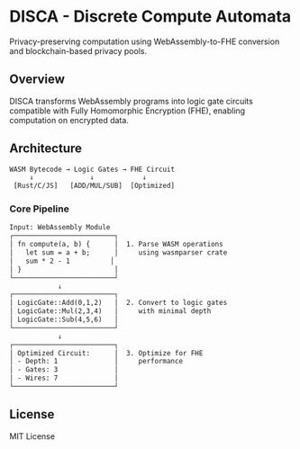 # DISCA - Discrete Compute Automata

Privacy-preserving computation using WebAssembly-to-FHE conversion and blockchain-based privacy pools.

## Overview

DISCA transforms WebAssembly programs into logic gate circuits compatible with Fully Homomorphic Encryption (FHE), enabling computation on encrypted data.

## Architecture

```txt
WASM Bytecode → Logic Gates → FHE Circuit 
     ↓              ↓            ↓       
 [Rust/C/JS]   [ADD/MUL/SUB]  [Optimized]  
```

### Core Pipeline

```txt
Input: WebAssembly Module
┌─────────────────────────┐
│ fn compute(a, b) {      │  1. Parse WASM operations
│   let sum = a + b;      │     using wasmparser crate
│   sum * 2 - 1          │
│ }                       │
└─────────────────────────┘
            ↓
┌─────────────────────────┐
│ LogicGate::Add(0,1,2)   │  2. Convert to logic gates
│ LogicGate::Mul(2,3,4)   │     with minimal depth
│ LogicGate::Sub(4,5,6)   │
└─────────────────────────┘
            ↓
┌─────────────────────────┐
│ Optimized Circuit:      │  3. Optimize for FHE
│ - Depth: 1              │     performance
│ - Gates: 3              │
│ - Wires: 7              │
└─────────────────────────┘
```

## License

MIT License
